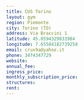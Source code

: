 ```yaml
---
title: CUS Torino
layout: gym
region: Piemonte
city: Torino (TO)
address: Via Braccini 1
latitude: 45.0594329833984
longitude: 7.65584182739258
email: crux9a@yahoo.it
phone: 3474347729
website: 
annual_fee: 
ingress_price: 
monthly_subscription_price: 
structures: 
rent: 
---
```


